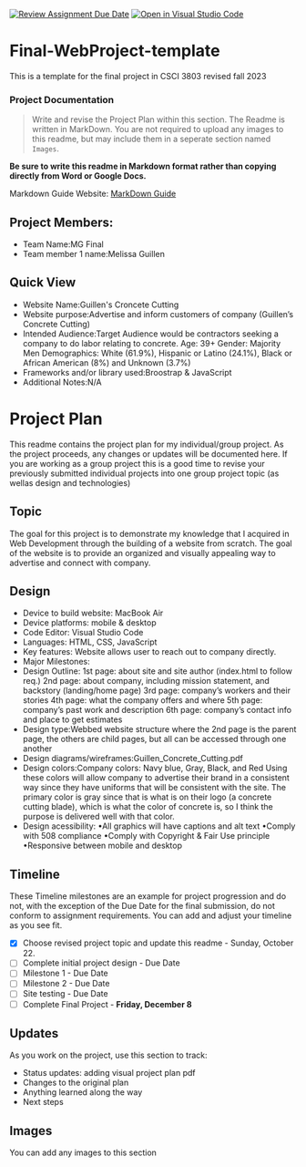 [![Review Assignment Due Date](https://classroom.github.com/assets/deadline-readme-button-24ddc0f5d75046c5622901739e7c5dd533143b0c8e959d652212380cedb1ea36.svg)](https://classroom.github.com/a/HBcjpz6w)
[![Open in Visual Studio Code](https://classroom.github.com/assets/open-in-vscode-718a45dd9cf7e7f842a935f5ebbe5719a5e09af4491e668f4dbf3b35d5cca122.svg)](https://classroom.github.com/online_ide?assignment_repo_id=12434220&assignment_repo_type=AssignmentRepo)
# Final-WebProject-template

This is a template for the final project in CSCI 3803 revised fall 2023

### Project Documentation

> Write and revise the Project Plan within this section. The Readme is written in MarkDown. You are not required to upload any images to this readme, but may include them in a seperate section named `Images`.

**Be sure to write this readme in Markdown format rather than copying directly from Word or Google Docs.**

Markdown Guide Website: [MarkDown Guide](https://www.markdownguide.org/basic-syntax/)

## Project Members:

- Team Name:MG Final
- Team member 1 name:Melissa Guillen

## Quick View

- Website Name:Guillen's Croncete Cutting
- Website purpose:Advertise and inform customers of company
(Guillen’s Concrete Cutting)
- Intended Audience:Target Audience would be contractors seeking a company 
to do labor relating to concrete. Age: 39+ Gender: Majority Men 
Demographics: White (61.9%), Hispanic or Latino (24.1%), Black or African 
American (8%) and Unknown (3.7%)
 - Frameworks and/or library used:Broostrap & JavaScript
 - Additional Notes:N/A

# Project Plan

This readme contains the project plan for my individual/group project. As the project proceeds, any changes or updates will be documented here. If you are working as a group project this is a good time to revise your previously submitted individual projects into one group project topic (as wellas design and technologies)

## Topic

The goal for this project is to demonstrate my knowledge that I acquired 
in Web Development through the building of a website from scratch. The 
goal of the website is to provide an organized and visually appealing way 
to advertise and connect with company. 

## Design


- Device to build website: MacBook Air
- Device platforms: mobile & desktop
- Code Editor: Visual Studio Code
- Languages: HTML, CSS, JavaScript
- Key features: Website allows user to reach out to company directly.
- Major Milestones:
- Design Outline:
	1st page: about site and site author (index.html to follow req.)
	2nd page: about company, including mission statement, and backstory 
	(landing/home page)
	3rd page: company’s workers and their stories
	4th page: what the company offers and where 
	5th page: company’s past work and description
	6th page: company’s contact info and place to get estimates
- Design type:Webbed website structure where the 2nd page is the parent 
page, the others are child pages, but all can be accessed through one 
another 
- Design 
diagrams/wireframes:Guillen_Concrete_Cutting.pdf
- Design colors:Company colors: Navy blue, Gray, Black, and Red
Using these colors will allow company to advertise their brand in a 
consistent way since they have uniforms that will be consistent with the 
site. The primary color is gray since that is what is on their logo (a 
concrete cutting blade), which is what the color of concrete is, so I 
think the purpose is delivered well with that color.
- Design acessibility: 
•All graphics will have captions and alt text
•Comply with 508 compliance
•Comply with Copyright & Fair Use principle
•Responsive between mobile and desktop


## Timeline

These Timeline milestones are an example for project progression and do not, with the exception of the Due Date for the final submission, do not conform to assignment requirements. You can add and adjust your timeline as you see fit.

- [X] Choose revised project topic and update this readme - Sunday, October 22.
- [ ] Complete initial project design - Due Date
- [ ] Milestone 1 - Due Date
- [ ] Milestone 2 - Due Date
- [ ] Site testing - Due Date
- [ ] Complete Final Project - **Friday, December 8**

## Updates

As you work on the project, use this section to track:

- Status updates: adding visual project plan pdf
- Changes to the original plan
- Anything learned along the way
- Next steps

## Images

You can add any images to this section
